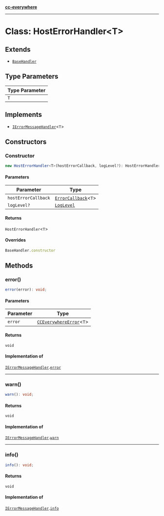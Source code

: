 [**cc-everywhere**](../../../../../../index.md)

***

# Class: HostErrorHandler<T\>

## Extends

- [`BaseHandler`](../../base-handler/classes/base-handler.md)

## Type Parameters

| Type Parameter |
| ------ |
| `T` |

## Implements

- [`IErrorMessageHandler`](../../../i-error-message-handler/interfaces/i-error-message-handler.md)<`T`\>

## Constructors

<a id="constructor"></a>

### Constructor

```ts
new HostErrorHandler<T>(hostErrorCallback, logLevel?): HostErrorHandler<T>;
```

#### Parameters

| Parameter | Type |
| ------ | ------ |
| `hostErrorCallback` | [`ErrorCallback`](../../../cc-everywhere-error-types/type-aliases/error-callback.md)<`T`\> |
| `logLevel?` | [`LogLevel`](../../../cc-everywhere-error-types/enumerations/log-level.md) |

#### Returns

`HostErrorHandler`<`T`\>

#### Overrides

```ts
BaseHandler.constructor
```

## Methods

<a id="error"></a>

### error()

```ts
error(error): void;
```

#### Parameters

| Parameter | Type |
| ------ | ------ |
| `error` | [`CCEverywhereError`](../../../cc-everywhere-error/classes/cc-everywhere-error.md)<`T`\> |

#### Returns

`void`

#### Implementation of

[`IErrorMessageHandler`](../../../i-error-message-handler/interfaces/i-error-message-handler.md).[`error`](../../../i-error-message-handler/interfaces/i-error-message-handler.md#error)

***

<a id="warn"></a>

### warn()

```ts
warn(): void;
```

#### Returns

`void`

#### Implementation of

[`IErrorMessageHandler`](../../../i-error-message-handler/interfaces/i-error-message-handler.md).[`warn`](../../../i-error-message-handler/interfaces/i-error-message-handler.md#warn)

***

<a id="info"></a>

### info()

```ts
info(): void;
```

#### Returns

`void`

#### Implementation of

[`IErrorMessageHandler`](../../../i-error-message-handler/interfaces/i-error-message-handler.md).[`info`](../../../i-error-message-handler/interfaces/i-error-message-handler.md#info)
